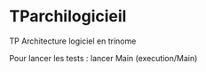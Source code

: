 # TParchilogicieil
TP Architecture logiciel en trinome

Pour lancer les tests : 
lancer Main (execution/Main)
